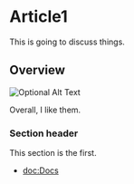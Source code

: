 # Article1

This is going to discuss things.

## Overview

![Optional Alt Text](enableU_sm.png)

Overall, I like them.

### Section header

This section is the first.

- <doc:Docs>
